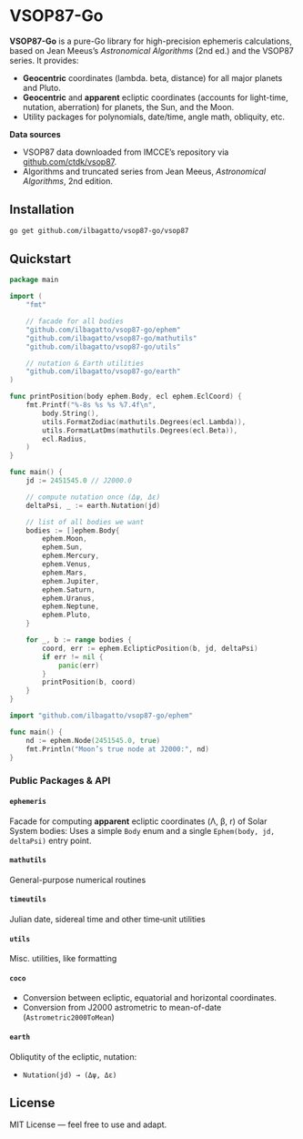 # VSOP87-Go

**VSOP87-Go** is a pure-Go library for high-precision ephemeris calculations, based on Jean Meeus’s _Astronomical Algorithms_ (2nd ed.) and the VSOP87 series. It provides:

- **Geocentric** coordinates (lambda. beta, distance) for all major planets and Pluto.  
- **Geocentric** and **apparent** ecliptic coordinates (accounts for light-time, nutation, aberration) for planets, the Sun, and the Moon.  
- Utility packages for polynomials, date/time, angle math, obliquity, etc.

**Data sources**  
- VSOP87 data downloaded from IMCCE’s repository via [github.com/ctdk/vsop87](https://github.com/ctdk/vsop87).  
- Algorithms and truncated series from Jean Meeus, _Astronomical Algorithms_, 2nd edition.

## Installation

```bash
go get github.com/ilbagatto/vsop87-go/vsop87
```

## Quickstart

```go
package main

import (
	"fmt"

	// facade for all bodies
	"github.com/ilbagatto/vsop87-go/ephem"
	"github.com/ilbagatto/vsop87-go/mathutils"
	"github.com/ilbagatto/vsop87-go/utils"

	// nutation & Earth utilities
	"github.com/ilbagatto/vsop87-go/earth"
)

func printPosition(body ephem.Body, ecl ephem.EclCoord) {
	fmt.Printf("%-8s %s %s %7.4f\n",
		body.String(),
		utils.FormatZodiac(mathutils.Degrees(ecl.Lambda)),
		utils.FormatLatDms(mathutils.Degrees(ecl.Beta)),
		ecl.Radius,
	)
}

func main() {
	jd := 2451545.0 // J2000.0

	// compute nutation once (Δψ, Δε)
	deltaPsi, _ := earth.Nutation(jd)

	// list of all bodies we want
	bodies := []ephem.Body{
		ephem.Moon,
		ephem.Sun,
		ephem.Mercury,
		ephem.Venus,
		ephem.Mars,
		ephem.Jupiter,
		ephem.Saturn,
		ephem.Uranus,
		ephem.Neptune,
		ephem.Pluto,
	}

	for _, b := range bodies {
		coord, err := ephem.EclipticPosition(b, jd, deltaPsi)
		if err != nil {
			panic(err)
		}
		printPosition(b, coord)
	}
}

```

```go
import "github.com/ilbagatto/vsop87-go/ephem"

func main() {
    nd := ephem.Node(2451545.0, true)
    fmt.Println("Moon’s true node at J2000:", nd)
}
```

### Public Packages & API

#### `ephemeris`
Facade for computing **apparent** ecliptic coordinates (Λ, β, r) of Solar System bodies:
Uses a simple `Body` enum and a single `Ephem(body, jd, deltaPsi)` entry point.

#### `mathutils`
General-purpose numerical routines

#### `timeutils`
Julian date, sidereal time and other time‐unit utilities

#### `utils`
Misc. utilities, like formatting

#### `coco`
- Conversion between ecliptic, equatorial and horizontal coordinates.
- Conversion from J2000 astrometric to mean-of-date (`Astrometric2000ToMean`)

#### `earth`
Obliqutity of the ecliptic, nutation:
- `Nutation(jd) → (Δψ, Δε)`


## License

MIT License — feel free to use and adapt.